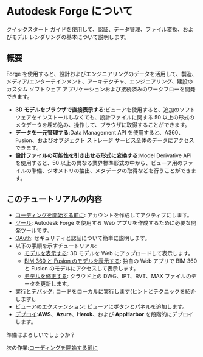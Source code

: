 # Autodesk Forge について 

クイックスタート ガイドを使用して、認証、データ管理、ファイル変換、およびモデル レンダリングの基本について説明します。

## 概要

Forge を使用すると、設計およびエンジニアリングのデータを活用して、製造、メディア/エンターテインメント、アーキテクチャ、エンジニアリング、建設のカスタム ソフトウェア アプリケーションおよび接続済みのワークフローを開発できます。

- **3D モデルをブラウザで直接表示する**:ビューアを使用すると、追加のソフトウェアをインストールしなくても、設計ファイルに関する 50 以上の形式のメタデータを埋め込み、操作して、ブラウザに取得することができます。
- **データを一元管理する**:Data Management API を使用すると、A360、Fusion、およびオブジェクト ストレージ サービス全体のデータにアクセスできます。
- **設計ファイルの可能性を引き出せる形式に変換する**:Model Derivative API を使用すると、50 以上の異なる業界標準形式の中から、ビューア用のファイルの準備、ジオメトリの抽出、メタデータの取得などを行うことができます。

## このチュートリアルの内容

- [コーディングを開始する前に](/ja-JP/account/)\: アカウントを作成してアクティブにします。
- [ツール](/ja-JP/environment/tools/)\: Autodesk Forge を使用する Web アプリを作成するために必要な開発ツールです。
- [OAuth](/ja-JP/oauth/)\: セキュリティと認証について簡単に説明します。
- 以下の手順を示すチュートリアル: 
  - [モデルを表示する](/ja-JP/tutorials/viewmodels)\: 3D モデルを Web にアップロードして表示します。
  - [BIM 360 と Fusion のモデルを表示する](/ja-JP/tutorials/viewhubmodels)\: 独自の Web アプリで BIM 360 と Fusion のモデルにアクセスして表示します。
  - [モデルを修正する](/ja-JP/tutorials/modifymodels)\: クラウド上の DWG、IPT、RVT、MAX ファイルのデータを更新します。
- [実行とデバッグ](/ja-JP/environment/rundebug/readme.md)\: コードをローカルに実行します(ヒントとテクニックを紹介します)。
- [ビューアのエクステンション](/ja-JP/tutorials/extensions.md)\: ビューアにボタンとパネルを追加します。
- [デプロイ](/ja-JP/deployment/):**AWS**、**Azure**、**Herok**、および **AppHarbor** を段階的にデプロイします。

準備はよろしいでしょうか？ 

次の作業:[コーディングを開始する前に](/ja-JP/account/)